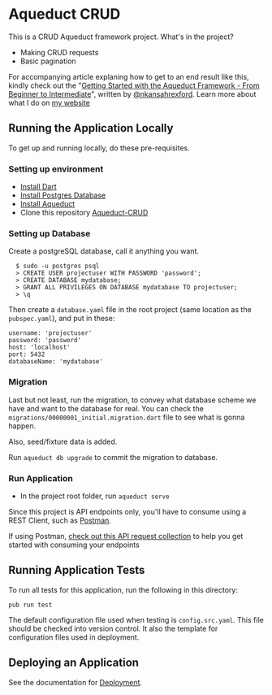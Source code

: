 # Aqueduct CRUD

This is a CRUD Aqueduct framework project. What's in the project?

 - Making CRUD requests
 - Basic pagination

For accompanying article explaning how to get to an end result like this, kindly check out the "[Getting Started with the Aqueduct Framework - From Beginner to Intermediate](https://blog.khophi.co/getting-started-with-the-aqueduct-framework-from-beginner-to-intermediate/)", written by [@nkansahrexford](https://mobile.twitter.com/nkansahrexford). Learn more about what I do on [my website](https://khophi.co)

## Running the Application Locally

To get up and running locally, do these pre-requisites.

### Setting up environment

 - [Install Dart](https://webdev.dartlang.org/tools/sdk#install)
 - [Install Postgres Database](https://www.digitalocean.com/community/tutorials/how-to-install-and-use-postgresql-on-ubuntu-18-04)
 - [Install Aqueduct](https://aqueduct.io/docs/getting_started/)
 - Clone this repository [Aqueduct-CRUD](https://github.com/seanmavley/aqueduct-crud)

### Setting up Database

Create a postgreSQL database, call it anything you want. 

```
  $ sudo -u postgres psql
  > CREATE USER projectuser WITH PASSWORD 'password';
  > CREATE DATABASE mydatabase;
  > GRANT ALL PRIVILEGES ON DATABASE mydatabase TO projectuser;
  > \q
```

Then create a `database.yaml` file in the root project (same location as the `pubspec.yaml`), and put in these:

```
username: 'projectuser'
password: 'password'
host: 'localhost'
port: 5432
databaseName: 'mydatabase'
```

### Migration

Last but not least, run the migration, to convey what database scheme we have and want to the database for real. You can check the `migrations/00000001_initial.migration.dart` file to see what is gonna happen.

Also, seed/fixture data is added.

Run `aqueduct db upgrade` to commit the migration to database.

### Run Application

 - In the project root folder, run `aqueduct serve`

Since this project is API endpoints only, you'll have to consume using a REST Client, such as [Postman](https://www.getpostman.com/).

If using Postman, [check out this API request collection](https://www.getpostman.com/collections/b5c30941ce917a3a2ca9) to help you get started with consuming your endpoints

## Running Application Tests

To run all tests for this application, run the following in this directory:

```
pub run test
```

The default configuration file used when testing is `config.src.yaml`. This file should be checked into version control. It also the template for configuration files used in deployment.

## Deploying an Application

See the documentation for [Deployment](https://aqueduct.io/docs/deploy/).